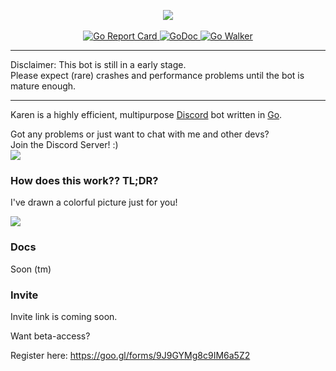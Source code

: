 <p align="center">
  <img src="http://i.imgur.com/vDJVt9g.png"/><br><br>
  <a href="https://goreportcard.com/report/github.com/sn0w/Karen">
    <img src="https://goreportcard.com/badge/github.com/sn0w/Karen" alt="Go Report Card"/>
  </a>
  <a href="https://godoc.org/github.com/sn0w/Karen">
    <img src="https://godoc.org/github.com/sn0w/Karen?status.svg" alt="GoDoc" />
  </a>
  <a href="https://gowalker.org/github.com/sn0w/Karen">
    <img src="http://gowalker.org/api/v1/badge" alt="Go Walker" />
  </a>
  <br>
</p>

<hr/>

Disclaimer: This bot is still in a early stage.<br>
Please expect (rare) crashes and performance problems until the bot is mature enough.

<hr/>

Karen is a highly efficient, multipurpose [Discord](https://discordapp.com/) bot written in [Go](http://golang.org/).

Got any problems or just want to chat with me and other devs?<br>
Join the Discord Server! :)<br>
[![](https://discordapp.com/api/guilds/180818466847064065/widget.png)](https://discord.gg/5SjDr3G)

### How does this work?? TL;DR?
I've drawn a colorful picture just for you!

![](http://i.imgur.com/FVrc3jW.png)

### Docs
Soon (tm)

### Invite
Invite link is coming soon.

Want beta-access?

Register here: https://goo.gl/forms/9J9GYMg8c9IM6a5Z2
